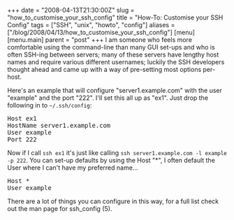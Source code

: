 +++
date = "2008-04-13T21:30:00Z"
slug = "how_to_customise_your_ssh_config"
title = "How-To: Customise your SSH Config"
tags = ["SSH", "unix", "howto", "config"]
aliases = ["/blog/2008/04/13/how_to_customise_your_ssh_config"]
[menu]
  [menu.main]
    parent = "post"
+++
I am someone who feels more comfortable using the command-line than many GUI set-ups and who is often SSH-ing between servers; many of these servers have lengthy host names and require various different usernames; luckily the SSH developers thought ahead and came up with a way of pre-setting most options per-host.

Here's an example that will configure "server1.example.com" with the user "example" and the port "222".  I'll set this all up as "ex1".  Just drop the following in to `~/.ssh/config`:

<div class="highlight"><pre>
Host ex1
HostName server1.example.com
User example
Port 222
</pre></div>

Now if I call `ssh ex1` it's just like calling `ssh server1.example.com -l example -p 222`.  You can set-up defaults by using the Host "\*", I often default the User where I can't have my preferred name...

<div class="highlight"><pre>
Host *
User example
</pre></div>

There are a lot of things you can configure in this way, for a full list check out the man page for ssh_config (5).
